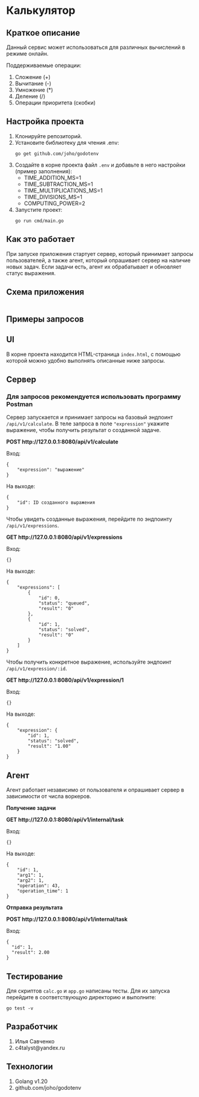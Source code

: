<h1>Калькулятор</h1>

<h2>Краткое описание</h2>
<p>Данный сервис может использоваться для различных вычислений в режиме онлайн.</p>
<p>Поддерживаемые операции:</p>
<ol>
  <li>Сложение (+)</li>
  <li>Вычитание (-)</li>
  <li>Умножение (*)</li>
  <li>Деление (/)</li>
  <li>Операции приоритета (скобки)</li>
</ol>

<h2>Настройка проекта</h2>
<ol>
  <li>Клонируйте репозиторий.</li>
  <li>Установите библиотеку для чтения .env:
    <pre><code>go get github.com/joho/godotenv</code></pre>
  </li>
  <li>Создайте в корне проекта файл <code>.env</code> и добавьте в него настройки (пример заполнения):
    <ul>
      <li>TIME_ADDITION_MS=1</li>
      <li>TIME_SUBTRACTION_MS=1</li>
      <li>TIME_MULTIPLICATIONS_MS=1</li>
      <li>TIME_DIVISIONS_MS=1</li>
      <li>COMPUTING_POWER=2</li>
    </ul>
  </li>
  <li>Запустите проект:
    <pre><code>go run cmd/main.go</code></pre>
  </li>
</ol>

<h2>Как это работает</h2>
<p>При запуске приложения стартует сервер, который принимает запросы пользователей, а также агент, который опрашивает сервер на наличие новых задач. Если задачи есть, агент их обрабатывает и обновляет статус выражения.</p>
<h2>Схема приложения</h2>
<img scr="schema.jpeg">

<h2>Примеры запросов</h2>

<h2>UI</h2>
<p>В корне проекта находится HTML-страница <code>index.html</code>, с помощью которой можно удобно выполнять описанные ниже запросы.</p>

<h2>Сервер</h2>
<h3>Для запросов рекомендуется использовать программу Postman</h3>
<p>Сервер запускается и принимает запросы на базовый эндпоинт <code>/api/v1/calculate</code>. В теле запроса в поле <code>"expression"</code> укажите выражение, чтобы получить результат о созданной задаче.</p>
<p><strong>POST http://127.0.0.1:8080/api/v1/calculate</strong></p>
<p>Вход:</p>
<pre><code>{
    "expression": "выражение"
}</code></pre>
<p>На выходе:</p>
<pre><code>{
    "id": ID созданного выражения
}</code></pre>

<p>Чтобы увидеть созданные выражения, перейдите по эндпоинту <code>/api/v1/expressions</code>.</p>
<p><strong>GET http://127.0.0.1:8080/api/v1/expressions</strong></p>
<p>Вход:</p>
<pre><code>{}</code></pre>
<p>На выходе:</p>
<pre><code>{
    "expressions": [
        {
            "id": 0,
            "status": "queued",
            "result": "0"
        },
        {
            "id": 1,
            "status": "solved",
            "result": "0"
        }
    ]
}</code></pre>

<p>Чтобы получить конкретное выражение, используйте эндпоинт <code>/api/v1/expression/:id</code>.</p>
<p><strong>GET http://127.0.0.1:8080/api/v1/expression/1</strong></p>
<p>Вход:</p>
<pre><code>{}</code></pre>
<p>На выходе:</p>
<pre><code>{
    "expression": {
        "id": 1,
        "status": "solved",
        "result": "1.00"
    }
}</code></pre>

<h2>Агент</h2>
<p>Агент работает независимо от пользователя и опрашивает сервер в зависимости от числа воркеров.</p>
<p><strong>Получение задачи</strong></p>
<p><strong>GET http://127.0.0.1:8080/api/v1/internal/task</strong></p>
<p>Вход:</p>
<pre><code>{}</code></pre>
<p>На выходе:</p>
<pre><code>{
    "id": 1,
    "arg1": 1,
    "arg2": 1,
    "operation": 43,
    "operation_time": 1
}</code></pre>

<p><strong>Отправка результата</strong></p>
<p><strong>POST http://127.0.0.1:8080/api/v1/internal/task</strong></p>
<p>Вход:</p>
<pre><code>{
  "id": 1,
  "result": 2.00
}</code></pre>

<h2>Тестирование</h2>
<p>Для скриптов <code>calc.go</code> и <code>app.go</code> написаны тесты. Для их запуска перейдите в соответствующую директорию и выполните:</p>
<pre><code>go test -v</code></pre>

<h2>Разработчик</h2>
<ol>
  <li>Илья Савченко</li>
  <li>c4talyst@yandex.ru</li>
</ol>

<h2>Технологии</h2>
<ol>
  <li>Golang v1.20</li>
  <li>github.com/joho/godotenv</li>
</ol>